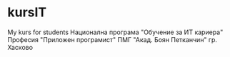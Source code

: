 # kursIT
My kurs for students
Национална програма "Обучение за ИТ кариера"
Професия "Приложен програмист"
ПМГ "Акад. Боян Петканчин" гр. Хасково

